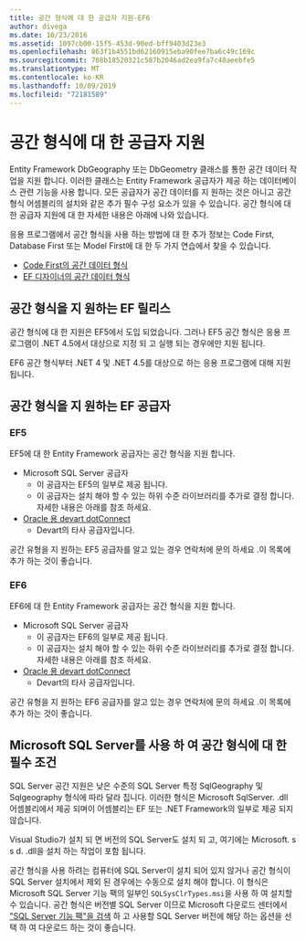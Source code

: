 ```yaml
---
title: 공간 형식에 대 한 공급자 지원-EF6
author: divega
ms.date: 10/23/2016
ms.assetid: 1097cb00-15f5-453d-90ed-bff9403d23e3
ms.openlocfilehash: 863f1b4551bd62160915eba90fee7ba6c49c169c
ms.sourcegitcommit: 708b18520321c587b2046ad2ea9fa7c48aeebfe5
ms.translationtype: MT
ms.contentlocale: ko-KR
ms.lasthandoff: 10/09/2019
ms.locfileid: "72181589"
---
```

# <a name="provider-support-for-spatial-types"></a>공간 형식에 대 한 공급자 지원
Entity Framework DbGeography 또는 DbGeometry 클래스를 통한 공간 데이터 작업을 지원 합니다. 이러한 클래스는 Entity Framework 공급자가 제공 하는 데이터베이스 관련 기능을 사용 합니다. 모든 공급자가 공간 데이터를 지 원하는 것은 아니고 공간 형식 어셈블리의 설치와 같은 추가 필수 구성 요소가 있을 수 있습니다. 공간 형식에 대 한 공급자 지원에 대 한 자세한 내용은 아래에 나와 있습니다.  

응용 프로그램에서 공간 형식을 사용 하는 방법에 대 한 추가 정보는 Code First, Database First 또는 Model First에 대 한 두 가지 연습에서 찾을 수 있습니다.  

- [Code First의 공간 데이터 형식](~/ef6/modeling/code-first/data-types/spatial.md)  
- [EF 디자이너의 공간 데이터 형식](~/ef6/modeling/designer/data-types/spatial.md)  

## <a name="ef-releases-that-support-spatial-types"></a>공간 형식을 지 원하는 EF 릴리스  

공간 형식에 대 한 지원은 EF5에서 도입 되었습니다. 그러나 EF5 공간 형식은 응용 프로그램이 .NET 4.5에서 대상으로 지정 되 고 실행 되는 경우에만 지원 됩니다.  

EF6 공간 형식부터 .NET 4 및 .NET 4.5를 대상으로 하는 응용 프로그램에 대해 지원 됩니다.  

## <a name="ef-providers-that-support-spatial-types"></a>공간 형식을 지 원하는 EF 공급자  

### <a name="ef5"></a>EF5  

EF5에 대 한 Entity Framework 공급자는 공간 형식을 지원 합니다.  

- Microsoft SQL Server 공급자  
    - 이 공급자는 EF5의 일부로 제공 됩니다.  
    - 이 공급자는 설치 해야 할 수 있는 하위 수준 라이브러리를 추가로 결정 합니다. 자세한 내용은 아래를 참조 하세요.  
- [Oracle 용 devart dotConnect](https://www.devart.com/dotconnect/oracle/)  
    - Devart의 타사 공급자입니다.  

공간 유형을 지 원하는 EF5 공급자를 알고 있는 경우 연락처에 문의 하세요 .이 목록에 추가 하는 것이 좋습니다.  

### <a name="ef6"></a>EF6  

EF6에 대 한 Entity Framework 공급자는 공간 형식을 지원 합니다.  

- Microsoft SQL Server 공급자  
    - 이 공급자는 EF6의 일부로 제공 됩니다.  
    - 이 공급자는 설치 해야 할 수 있는 하위 수준 라이브러리를 추가로 결정 합니다. 자세한 내용은 아래를 참조 하세요.  
- [Oracle 용 devart dotConnect](https://www.devart.com/dotconnect/oracle/)  
    - Devart의 타사 공급자입니다.  

공간 유형을 지 원하는 EF6 공급자를 알고 있는 경우 연락처에 문의 하세요 .이 목록에 추가 하는 것이 좋습니다.  

## <a name="prerequisites-for-spatial-types-with-microsoft-sql-server"></a>Microsoft SQL Server를 사용 하 여 공간 형식에 대 한 필수 조건  

SQL Server 공간 지원은 낮은 수준의 SQL Server 특정 SqlGeography 및 Sqlgeography 형식에 따라 달라 집니다. 이러한 형식은 Microsoft SqlServer. .dll 어셈블리에서 제공 되며이 어셈블리는 EF 또는 .NET Framework의 일부로 제공 되지 않습니다.  

Visual Studio가 설치 되 면 버전의 SQL Server도 설치 되 고, 여기에는 Microsoft. s s d. .dll을 설치 하는 작업이 포함 됩니다.  

공간 형식을 사용 하려는 컴퓨터에 SQL Server이 설치 되어 있지 않거나 공간 형식이 SQL Server 설치에서 제외 된 경우에는 수동으로 설치 해야 합니다. 이 형식은 Microsoft SQL Server 기능 팩의 일부인 `SQLSysClrTypes.msi`을 사용 하 여 설치할 수 있습니다. 공간 형식은 버전별 SQL Server 이므로 Microsoft 다운로드 센터에서 ["SQL Server 기능 팩"을 검색](https://www.microsoft.com/search/result.aspx?q=sql+server+feature+pack) 하 고 사용할 SQL Server 버전에 해당 하는 옵션을 선택 하 여 다운로드 하는 것이 좋습니다.
